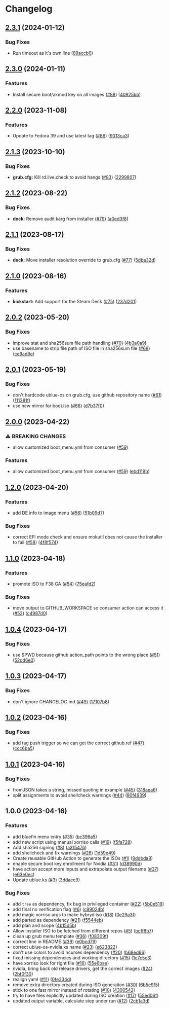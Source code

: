 # Changelog

## [2.3.1](https://github.com/ublue-os/isogenerator/compare/v2.3.0...v2.3.1) (2024-01-12)


### Bug Fixes

* Run timeout as it's own line ([89accb0](https://github.com/ublue-os/isogenerator/commit/89accb0524db655584a429dec4cf91f0bb551e71))

## [2.3.0](https://github.com/ublue-os/isogenerator/compare/v2.2.0...v2.3.0) (2024-01-11)


### Features

* Install secure boot/akmod key on all images ([#88](https://github.com/ublue-os/isogenerator/issues/88)) ([40925bb](https://github.com/ublue-os/isogenerator/commit/40925bb837cfd82bff76b715023b8cfbb7b6af50))

## [2.2.0](https://github.com/ublue-os/isogenerator/compare/v2.1.3...v2.2.0) (2023-11-08)


### Features

* Update to Fedora 39 and use latest tag ([#86](https://github.com/ublue-os/isogenerator/issues/86)) ([9013ca3](https://github.com/ublue-os/isogenerator/commit/9013ca3152ffea4f1c4936f43e6907e5813941c6))

## [2.1.3](https://github.com/ublue-os/isogenerator/compare/v2.1.2...v2.1.3) (2023-10-10)


### Bug Fixes

* **grub.cfg:** Kill rd.live.check to avoid hangs ([#83](https://github.com/ublue-os/isogenerator/issues/83)) ([2299807](https://github.com/ublue-os/isogenerator/commit/22998071f6a83d25556cf59977eb1fff84466d57))

## [2.1.2](https://github.com/ublue-os/isogenerator/compare/v2.1.1...v2.1.2) (2023-08-22)


### Bug Fixes

* **deck:** Remove audit karg from installer ([#79](https://github.com/ublue-os/isogenerator/issues/79)) ([a0ed3f8](https://github.com/ublue-os/isogenerator/commit/a0ed3f848bda3a256c35d4ce3f5ce91920325eda))

## [2.1.1](https://github.com/ublue-os/isogenerator/compare/v2.1.0...v2.1.1) (2023-08-17)


### Bug Fixes

* **deck:** Move installer resolution override to grub.cfg ([#77](https://github.com/ublue-os/isogenerator/issues/77)) ([5dba32d](https://github.com/ublue-os/isogenerator/commit/5dba32d84e222c0925bb98d0afe57db90394428a))

## [2.1.0](https://github.com/ublue-os/isogenerator/compare/v2.0.2...v2.1.0) (2023-08-16)


### Features

* **kickstart:** Add support for the Steam Deck ([#75](https://github.com/ublue-os/isogenerator/issues/75)) ([237d201](https://github.com/ublue-os/isogenerator/commit/237d20152c5a14124e97c6a4001ece1481434470))

## [2.0.2](https://github.com/ublue-os/isogenerator/compare/v2.0.1...v2.0.2) (2023-05-20)


### Bug Fixes

* improve stat and sha256sum file path handling ([#70](https://github.com/ublue-os/isogenerator/issues/70)) ([4b3a0a9](https://github.com/ublue-os/isogenerator/commit/4b3a0a9de439fb18c8b3b6262c18d28e6bd66f2c))
* use basename to strip file path of ISO file in sha256sum file ([#68](https://github.com/ublue-os/isogenerator/issues/68)) ([ce9ad6e](https://github.com/ublue-os/isogenerator/commit/ce9ad6ef133a78458784fdbe05308419f1392c47))

## [2.0.1](https://github.com/ublue-os/isogenerator/compare/v2.0.0...v2.0.1) (2023-05-19)


### Bug Fixes

* don't hardcode ublue-os on grub.cfg, use github repository name ([#61](https://github.com/ublue-os/isogenerator/issues/61)) ([111381f](https://github.com/ublue-os/isogenerator/commit/111381f493c913aaddbc82801ab1f0bacbc8deeb))
* use new mirror for boot.iso ([#66](https://github.com/ublue-os/isogenerator/issues/66)) ([d7b37f0](https://github.com/ublue-os/isogenerator/commit/d7b37f0201f57e28d18af91a00ec2f58583f7706))

## [2.0.0](https://github.com/ublue-os/isogenerator/compare/v1.2.0...v2.0.0) (2023-04-22)


### ⚠ BREAKING CHANGES

* allow customized boot_menu.yml from consumer ([#59](https://github.com/ublue-os/isogenerator/issues/59))

### Features

* allow customized boot_menu.yml from consumer ([#59](https://github.com/ublue-os/isogenerator/issues/59)) ([ebd119b](https://github.com/ublue-os/isogenerator/commit/ebd119bb757839e869368f92064ba29436fd0ff7))

## [1.2.0](https://github.com/ublue-os/isogenerator/compare/v1.1.0...v1.2.0) (2023-04-20)


### Features

* add DE info to image menu ([#56](https://github.com/ublue-os/isogenerator/issues/56)) ([51b09d7](https://github.com/ublue-os/isogenerator/commit/51b09d7e6a0d6373261c4b16fc8a43f6db886e5f))


### Bug Fixes

* correct EFI mode check and ensure mokutil does not cause the installer to fail ([#58](https://github.com/ublue-os/isogenerator/issues/58)) ([4f8f574](https://github.com/ublue-os/isogenerator/commit/4f8f574de0573788756211c897c96d72166a6f6b))

## [1.1.0](https://github.com/ublue-os/isogenerator/compare/v1.0.4...v1.1.0) (2023-04-18)


### Features

* promote ISO to F38 GA ([#54](https://github.com/ublue-os/isogenerator/issues/54)) ([75eafd2](https://github.com/ublue-os/isogenerator/commit/75eafd26e6ed13fe18f1547e00df34277b88007e))


### Bug Fixes

* move output to GITHUB_WORKSPACE so consumer action can access it ([#53](https://github.com/ublue-os/isogenerator/issues/53)) ([c4987d0](https://github.com/ublue-os/isogenerator/commit/c4987d0629f5ea9daa5d0e88adf2965383a745a9))

## [1.0.4](https://github.com/ublue-os/isogenerator/compare/v1.0.3...v1.0.4) (2023-04-17)


### Bug Fixes

* use $PWD because github.action_path points to the wrong place ([#51](https://github.com/ublue-os/isogenerator/issues/51)) ([52dd6e0](https://github.com/ublue-os/isogenerator/commit/52dd6e0ec62b90db887472f24a1e66d25ded1441))

## [1.0.3](https://github.com/ublue-os/isogenerator/compare/v1.0.2...v1.0.3) (2023-04-17)


### Bug Fixes

* don't ignore CHANGELOG.md ([#49](https://github.com/ublue-os/isogenerator/issues/49)) ([17107b8](https://github.com/ublue-os/isogenerator/commit/17107b852859cb0d04e9a178c54584e28fd7f24e))

## [1.0.2](https://github.com/ublue-os/isogenerator/compare/v1.0.1...v1.0.2) (2023-04-16)


### Bug Fixes

* add tag push trigger so we can get the correct github.ref ([#47](https://github.com/ublue-os/isogenerator/issues/47)) ([ccc6ba5](https://github.com/ublue-os/isogenerator/commit/ccc6ba5255590feadd3db6031189f2817017f12d))

## [1.0.1](https://github.com/ublue-os/isogenerator/compare/v1.0.0...v1.0.1) (2023-04-16)


### Bug Fixes

* fromJSON takes a string, missed quoting in example ([#45](https://github.com/ublue-os/isogenerator/issues/45)) ([318aea6](https://github.com/ublue-os/isogenerator/commit/318aea6148f26bf5ce1c95de153d860b0edb8796))
* split assignments to avoid shellcheck warnings ([#44](https://github.com/ublue-os/isogenerator/issues/44)) ([80f4939](https://github.com/ublue-os/isogenerator/commit/80f493994cdb313b9d6f3e877f4435beff599f6a))

## 1.0.0 (2023-04-16)


### Features

* add bluefin menu entry ([#35](https://github.com/ublue-os/isogenerator/issues/35)) ([bc396a5](https://github.com/ublue-os/isogenerator/commit/bc396a530cc1f67559859052fb8319baceb218e1))
* add new script using manual xorriso calls ([#19](https://github.com/ublue-os/isogenerator/issues/19)) ([f5fa728](https://github.com/ublue-os/isogenerator/commit/f5fa72837cf9e63a2d08ff6335cadb7e91705ab2))
* Add sha256 signing ([#8](https://github.com/ublue-os/isogenerator/issues/8)) ([a31547b](https://github.com/ublue-os/isogenerator/commit/a31547b828bd94741f7f0ae089ed6bb10178edce))
* add shellcheck and fix warnings ([#26](https://github.com/ublue-os/isogenerator/issues/26)) ([1d59e49](https://github.com/ublue-os/isogenerator/commit/1d59e494a082bc7b5871a0c4b66026d05ccd9cc7))
* Create reusable GitHub Action to generate the ISOs ([#1](https://github.com/ublue-os/isogenerator/issues/1)) ([8ddbda8](https://github.com/ublue-os/isogenerator/commit/8ddbda823a84ff20dcc1958fb06a623715d0cec4))
* enable secure boot key enrollment for Nvidia ([#31](https://github.com/ublue-os/isogenerator/issues/31)) ([d38990d](https://github.com/ublue-os/isogenerator/commit/d38990d9ce00185a038c5f5bcf9a95afaa6aca31))
* have action accept more inputs and extrapolate output filename ([#37](https://github.com/ublue-os/isogenerator/issues/37)) ([e63e0ec](https://github.com/ublue-os/isogenerator/commit/e63e0ec72ae41cb0c7cc25321abbb777d86b9bd6))
* Update ublue.ks ([#3](https://github.com/ublue-os/isogenerator/issues/3)) ([3ddacc9](https://github.com/ublue-os/isogenerator/commit/3ddacc9a9658ace083f7fe1bde0802f26aa066ca))


### Bug Fixes

* add `tree` as dependency, fix bug in privileged container ([#22](https://github.com/ublue-os/isogenerator/issues/22)) ([5b0e519](https://github.com/ublue-os/isogenerator/commit/5b0e519d8fb73cc8d2ec4ef3dde806633c2882fd))
* add final no verification flag ([#6](https://github.com/ublue-os/isogenerator/issues/6)) ([c99024b](https://github.com/ublue-os/isogenerator/commit/c99024be4bf3423f9f310de13dbf0c8a7aaa10c7))
* add magic xorriso args to make hybryd iso ([#18](https://github.com/ublue-os/isogenerator/issues/18)) ([0e29a3f](https://github.com/ublue-os/isogenerator/commit/0e29a3f0d43134b495e779166277c9f9a593390e))
* add parted as dependency ([#21](https://github.com/ublue-os/isogenerator/issues/21)) ([f5544eb](https://github.com/ublue-os/isogenerator/commit/f5544eb778f05255d6391c6f0433396af10fb5e6))
* add plan and scope ([4b15d5b](https://github.com/ublue-os/isogenerator/commit/4b15d5b75cf04ab279f54997fb99151f1a4ed845))
* Allow installer ISO to be fetched from different repos ([#5](https://github.com/ublue-os/isogenerator/issues/5)) ([bcff8b7](https://github.com/ublue-os/isogenerator/commit/bcff8b7a5764568240d794f7d5b75cdac7f751f2))
* clean up grub menu template ([#36](https://github.com/ublue-os/isogenerator/issues/36)) ([f08309f](https://github.com/ublue-os/isogenerator/commit/f08309f446fa66f9be25b03617982650244ff1d5))
* correct line in README ([#39](https://github.com/ublue-os/isogenerator/issues/39)) ([e0bcd79](https://github.com/ublue-os/isogenerator/commit/e0bcd7939546a22a9b26de49f30624ba90c74072))
* correct ublue-os-nvidia.ks name ([#23](https://github.com/ublue-os/isogenerator/issues/23)) ([e623822](https://github.com/ublue-os/isogenerator/commit/e623822645debd126d2f32a616cf50635425a4c6))
* don't use colors to avoid ncurses dependency ([#20](https://github.com/ublue-os/isogenerator/issues/20)) ([b68ed66](https://github.com/ublue-os/isogenerator/commit/b68ed6604174f1be62dcaeb3f2e54d42a1f55366))
* fixed missing dependencies and working directory ([#15](https://github.com/ublue-os/isogenerator/issues/15)) ([1e7c5c3](https://github.com/ublue-os/isogenerator/commit/1e7c5c3f30e11af366de38dfcb99101d04eaa6fd))
* have xorriso look for right file ([#16](https://github.com/ublue-os/isogenerator/issues/16)) ([55e6bae](https://github.com/ublue-os/isogenerator/commit/55e6baef1f5d656631d6ea459bbd1651ca4237cc))
* nvidia, bring back old release drivers, get the correct images ([#24](https://github.com/ublue-os/isogenerator/issues/24)) ([2bf0f30](https://github.com/ublue-os/isogenerator/commit/2bf0f303dae349b4d7a8453abb51021625ab99d3))
* realign yaml ([#11](https://github.com/ublue-os/isogenerator/issues/11)) ([0fe334d](https://github.com/ublue-os/isogenerator/commit/0fe334d013b06686678bcd18c87d7d12ab2f64ae))
* remove extra directory created during ISO generation ([#30](https://github.com/ublue-os/isogenerator/issues/30)) ([6b5e9f5](https://github.com/ublue-os/isogenerator/commit/6b5e9f501fa1f48c175cee534e88b509f8f7f699))
* stick to one fast mirror instead of rotating ([#10](https://github.com/ublue-os/isogenerator/issues/10)) ([4300542](https://github.com/ublue-os/isogenerator/commit/43005421dbbff53a287b9f925d1d8c40c8bff234))
* try to have files explicitly updated during ISO creation ([#17](https://github.com/ublue-os/isogenerator/issues/17)) ([55ed06f](https://github.com/ublue-os/isogenerator/commit/55ed06fcfad9fb61528e7c48f94a0eec8df6436e))
* updated output variable, calculate step under run ([#12](https://github.com/ublue-os/isogenerator/issues/12)) ([2cb1a3d](https://github.com/ublue-os/isogenerator/commit/2cb1a3dab335717a7bb407e321520f53db791edd))
